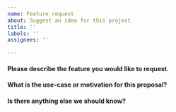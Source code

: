 ```yaml
---
name: Feature request
about: Suggest an idea for this project
title: ''
labels: ''
assignees: ''

---
```


#### Please describe the feature you would like to request.


#### What is the use-case or motivation for this proposal?


#### Is there anything else we should know?
